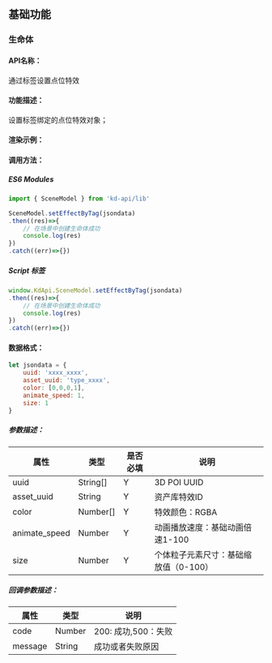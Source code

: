 <!--
 * @Author: 关广强 ggq@jsszkd.com
 * @Date: 2022-05-07 14:52:13
 * @LastEditors: 关广强 ggq@jsszkd.com
 * @LastEditTime: 2022-05-07 14:53:33
 * @FilePath: \KD-API-DOCS\public\md\api\通过标签设置点位特效.md
 * @Description: 这是默认设置,请设置`customMade`, 打开koroFileHeader查看配置 进行设置: https://github.com/OBKoro1/koro1FileHeader/wiki/%E9%85%8D%E7%BD%AE
-->
## 基础功能
### 生命体

#### API名称：
通过标签设置点位特效

#### 功能描述：
设置标签绑定的点位特效对象；

#### 渲染示例：

#### 调用方法：

##### ES6 Modules
``` javascript
import { SceneModel } from 'kd-api/lib'

SceneModel.setEffectByTag(jsondata)
.then((res)=>{
    // 在场景中创建⽣命体成功
    console.log(res)
})
.catch((err)=>{})
```

##### Script 标签
``` javascript
window.KdApi.SceneModel.setEffectByTag(jsondata)
.then((res)=>{
    // 在场景中创建⽣命体成功
    console.log(res)
})
.catch((err)=>{})
```


#### 数据格式：

```javascript
let jsondata = {
    uuid: 'xxxx_xxxx',
    asset_uuid: 'type_xxxx',
    color: [0,0,0,1],
    animate_speed: 1,
    size: 1
}
```
##### 参数描述：

| 属性      | 类型     | 是否必填 | 说明     |
|---------|--------|------|--------|
| uuid   | String[] | Y    | 3D POI UUID |
| asset_uuid | String      | Y    | 资产库特效ID   |
| color | Number[]      | Y    | 特效颜色：RGBA   |
| animate_speed | Number      | Y    | 动画播放速度：基础动画倍速1-100   |
| size | Number      | Y    | 个体粒子元素尺寸：基础缩放值（0-100）   |

##### 回调参数描述：
| 属性      | 类型   | 说明                     |
|---------| ------ | ------------------------ |
| code    | Number | 200: 成功,500：失败  |
| message | String | 成功或者失败原因  |
